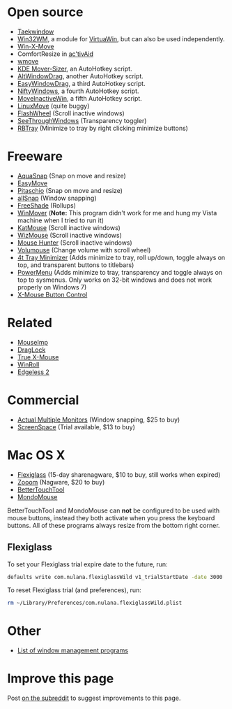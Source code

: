 # Open source
  * [Taekwindow](http://taekwindow.net/)
  * [Win32WM](http://virtuawin.sourceforge.net/modules.php), a module for [VirtuaWin](http://virtuawin.sourceforge.net/), but can also be used independently.
  * [Win-X-Move](http://winxmove.sourceforge.net/)
  * ComfortResize in [ac'tivAid](http://www.heise.de/ct/projekte/Windows-weitergedacht-ac-tivAid-284115.html)
  * [wmove](http://code.google.com/p/wmove/)
  * [KDE Mover-Sizer](http://corz.org/windows/software/accessories/KDE-resizing-moving-for-XP-or-Vista.php), an AutoHotkey script.
  * [AltWindowDrag](http://www.howtogeek.com/howto/windows-vista/get-the-linux-altwindow-drag-functionality-in-windows/), another AutoHotkey script.
  * [EasyWindowDrag](http://www.autohotkey.com/docs/scripts/EasyWindowDrag.htm), a third AutoHotkey script.
  * [NiftyWindows](http://www.enovatic.org/products/niftywindows/introduction/), a fourth AutoHotkey script.
  * [MoveInactiveWin](http://www.donationcoder.com/Software/Skrommel/index.html#MoveInactiveWin), a fifth AutoHotkey script.
  * [LinuxMove](http://wincmd.ru/plugring/LinuxMove.html) (quite buggy)
  * [FlashWheel](http://flashwheel.sourceforge.net/) (Scroll inactive windows)
  * [SeeThroughWindows](http://www.mobzystems.com/Tools/SeeThroughWindows.aspx) (Transparency toggler)
  * [RBTray](http://rbtray.sourceforge.net/) (Minimize to tray by right clicking minimize buttons)


# Freeware
  * [AquaSnap](http://www.nurgo-software.com/products/aquasnap) (Snap on move and resize)
  * [EasyMove](http://www.softpedia.com/get/System/OS-Enhancements/EasyMove.shtml)
  * [Pitaschio](http://pitaschio.ara3.net/) (Snap on move and resize)
  * [allSnap](http://www.ivanheckman.com/allsnap/) (Window snapping)
  * [FreeShade](http://www.hmmn.org/FreeShade/) (Rollups)
  * [WinMover](http://majorgeeks.com/WinMover_d4961.html) (**Note:** This program didn't work for me and hung my Vista machine when I tried to run it)
  * [KatMouse](http://ehiti.de/katmouse/) (Scroll inactive windows)
  * [WizMouse](http://antibody-software.com/web/software/software/wizmouse-makes-your-mouse-wheel-work-on-the-window-under-the-mouse/) (Scroll inactive windows)
  * [Mouse Hunter](http://amlpages.com/mousehunter.shtml) (Scroll inactive windows)
  * [Volumouse](http://www.nirsoft.net/utils/volumouse.html) (Change volume with scroll wheel)
  * [4t Tray Minimizer](http://www.4t-niagara.com/tray.html) (Adds minimize to tray, roll up/down, toggle always on top, and transparent buttons to titlebars)
  * [PowerMenu](http://www.abstractpath.com/powermenu/) (Adds minimize to tray, transparency and toggle always on top to sysmenus. Only works on 32-bit windows and does not work properly on Windows 7)
  * [X-Mouse Button Control](http://www.highrez.co.uk/downloads/XMouseButtonControl.htm)


# Related
  * [MouseImp](http://www.mouseimp.com/)
  * [DragLock](http://www.donationcoder.com/Software/Skrommel/#DragLock)
  * [True X-Mouse](http://fy.chalmers.se/~appro/nt/TXMouse/)
  * [WinRoll](http://www.palma.com.au/winroll/)
  * [Edgeless 2](http://www.addictivetips.com/windows-tips/wrap-mouse-pointer-around-the-screen-in-windows-with-edgeless-2/)


# Commercial
  * [Actual Multiple Monitors](http://www.actualtools.com/multiplemonitors/) (Window snapping, $25 to buy)
  * [ScreenSpace](http://www.dandeware.com/products/) (Trial available, $13 to buy)


# Mac OS X
  * [Flexiglass](http://nulana.com/flexiglass/) (15-day sharenagware, $10 to buy, still works when expired)
  * [Zooom](http://coderage-software.com/zooom/) (Nagware, $20 to buy)
  * [BetterTouchTool](http://boastr.net/)
  * [MondoMouse](http://www.atomicbird.com/about/mac-apps)

BetterTouchTool and MondoMouse can **not** be configured to be used with mouse buttons, instead they both activate when you press the keyboard buttons. All of these programs always resize from the bottom right corner.

## Flexiglass

To set your Flexiglass trial expire date to the future, run:
```bash
defaults write com.nulana.flexiglassWild v1_trialStartDate -date 3000
```

To reset Flexiglass trial (and preferences), run:
```bash
rm ~/Library/Preferences/com.nulana.flexiglassWild.plist
```


# Other
  * [List of window management programs](http://www.techsupportalert.com/content/best-free-window-manager-resizer-arranger.htm)


# Improve this page

Post [on the subreddit](http://www.reddit.com/r/stefansundin/) to suggest improvements to this page.
